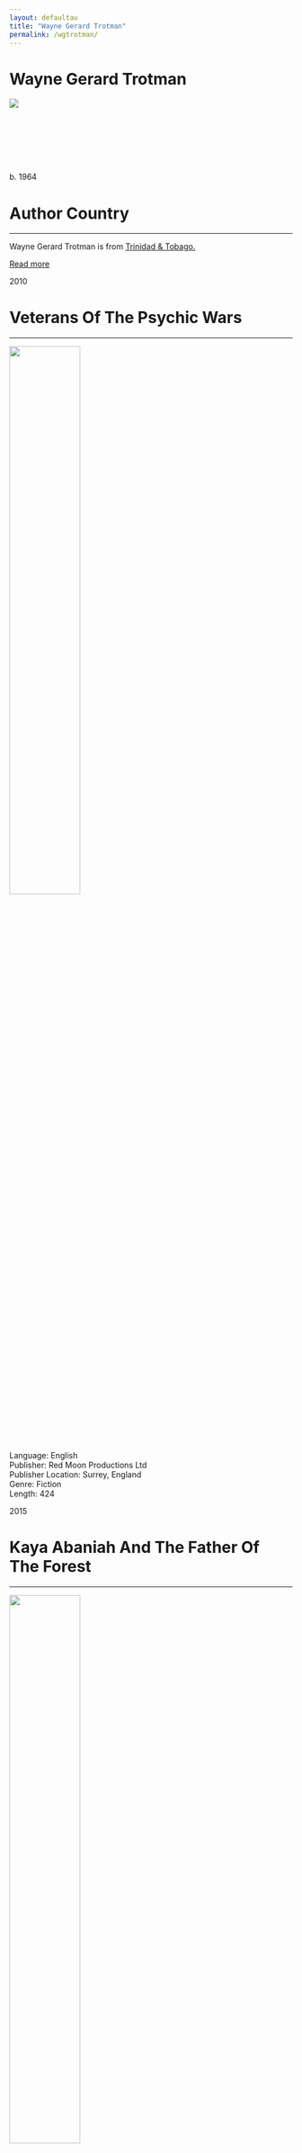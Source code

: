 ```yaml
---
layout: defaultau
title: "Wayne Gerard Trotman"
permalink: /wgtrotman/
---
```

<!-- partial:index.partial.html -->
<div class="content">
    <h1> Wayne Gerard Trotman</h1>
    <div class="quote">
        <div><img src="https://m.media-amazon.com/images/S/amzn-author-media-prod/5b7n0hs13b55bh8it91vuiu7p8._SX450_.jpg" class="logo"></div>
    </div>
    <div class="timeline">
        <div style="padding-bottom:100px;"></div>
        <div class="block">
            <div class="date right"><p class="right">b. 1964</p></div>
            <div class="dot"></div>
            <div class="left first">
            <div class="author_country">
                <h1>Author Country</h1><hr>
          <div class="aclocation">  <p> Wayne Gerard Trotman is from <a href="{{ site.baseurl }}/3/">Trinidad & Tobago.</a></p> </div>
              <div class="acreadmore">  <a href="#" target="_blank">Read more</a> </div>
            </div>
            </div>
        </div>
<div class="block">
            <div class="date left"><p class="left">2010</p></div>
            <div class="dot"></div>
            <div class="right hide">
                <h1>Veterans Of The Psychic Wars</h1><hr>
                <p><img src="https://m.media-amazon.com/images/I/41UcW5seQIL._SY445_SX342_.jpg" height="50%" width = "50%"></p>
                Language: English<br>
                Publisher: Red Moon Productions Ltd<br>
                Publisher Location: Surrey, England<br>
                Genre: Fiction<br>
                Length: 424<br>
                </p>
            </div>
        </div>      
<div class="block">
            <div class="date right"><p class="right">2015</p></div>
            <div class="dot"></div>
            <div class="left hide">
                <h1>Kaya Abaniah And The Father Of The Forest</h1><hr>
                <p><img src="https://m.media-amazon.com/images/I/51PgMJ8hWWL._SY445_SX342_.jpg" height="50%" width = "50%"></p>
                <p>Language: English<br>
                Publisher: Red Moon Productions Ltd<br>
                Publisher Location: Surrey, England<br>
                Genre: Fiction<br>
                Length: 416<br></p>
            </div>
        </div>
     <div class="block">
            <div class="date left"><p class="left">2015</p></div>
            <div class="dot"></div>
            <div class="right hide">
                <h1>Images of Cuba</h1><hr>
                <p><img src="https://m.media-amazon.com/images/I/71DNo8gR+kL._SY342_.jpg" height="50%" width = "50%"></p>
                <p>
                Language: English<br>
                Publisher: Red Moon Productions Ltd<br>
                Publisher Location: Surrey, England<br>
                Genre: Nonfiction Book<br>
                Length: 162<br>
                </p>
            </div>
        </div>
        <div class="block">
            <div class="date right"><p class="right">2015</p></div>
            <div class="dot"></div>
            <div class="left hide">
                <h1>Classic Cars Of Cuba</h1><hr>
                <p><img src="https://m.media-amazon.com/images/I/51cJFEWv9FL._SY445_SX342_.jpg" height="50%" width = "50%"></p>
                <p>Language: English<br>
                Publisher: Red Moon Productions Ltd<br>
                Publisher Location: Surrey, England<br>
                Genre: Nonfiction Book<br>
                Length: 168<br></p>
            </div>
        </div><div class="block">
            <div class="date left"><p class="left">2016</p></div>
            <div class="dot"></div>
            <div class="right hide">
                <h1>Rum & Red Peppers: 80 Caribbean, Armenian, Middle Eastern & Mediterranean Recipes</h1><hr>
                <p><img src="https://m.media-amazon.com/images/I/713OpOOH4sL._SY342_.jpg" height="50%" width = "50%"></p>
                <p>Language: English<br>
                Publisher: Red Moon Productions Ltd<br>
                Publisher Location: Surrey, England<br>
                Genre: Nonfiction Book<br>
                Length: 226<br></p>
            </div>
        </div>
        <div class="block">
            <div class="date right"><p class="right">2019</p></div>
            <div class="dot"></div>
            <div class="left hide">
                <h1>A Tiger's Tale</h1><hr>
                <p><img src="https://m.media-amazon.com/images/I/51x-A9j9vKL._SY445_SX342_.jpg" height="50%" width = "50%"></p>
                <p>Language: English<br>
                Publisher: Red Moon Productions Ltd<br>
                Publisher Location: Surrey, England<br>
                Genre: Poetry Collection<br>
                Length: 30<br></p>
            </div>
        </div>
        <div class="block">
            <div class="date left"><p class="left">2019</p></div>
            <div class="dot"></div>
            <div class="right hide">
                <h1>The Last Honey Bee</h1><hr>
                <p><img src="https://m.media-amazon.com/images/I/51ILw86mNnL._SY445_SX342_.jpg" height="50%" width = "50%"></p>
                <p>Language: English<br>
                Publisher: Red Moon Productions Ltd<br>
                Publisher Location: Surrey, England<br>
                Genre: Poetry Collection<br>
                Length: 56<br></p>
            </div>
        </div>
		<div class="block">
            <div class="date right"><p class="right">2020</p></div>
            <div class="dot"></div>
            <div class="left hide">
                <h1>An Elephant's Advice</h1><hr>
                <p><img src="https://m.media-amazon.com/images/I/51TOTSIK-BL._SY445_SX342_.jpg" height="50%" width = "50%"></p>
                <p>Language: English<br>
                Publisher: Red Moon Productions Ltd<br>
                Publisher Location: Surrey, England<br>
                Genre: Poetry Collection<br>
                Length: 46</p>
            </div>
        </div>
      <div class="block">
            <div class="date left"><p class="left">2020</p></div>
            <div class="dot"></div>
            <div class="right hide">
                <h1>A Letter From a Gorilla</h1><hr>
                <p><img src="https://m.media-amazon.com/images/I/51Hx97rcrBL._SY445_SX342_.jpg" height="50%" width = "50%"></p>
                <p>Language: English<br>
                Publisher: Red Moon Productions Ltd<br>
                Publisher Location: Surrey, England<br>
                Genre: Poetry Collection<br>
                Length: 32<br></p>
            </div>
        </div>
      <div class="block">
            <div class="date right"><p class="right">2020</p></div>
            <div class="dot"></div>
            <div class="left hide">
                <h1>Mattie Boombalatty</h1><hr>
                <p><img src="https://m.media-amazon.com/images/I/51xiKUMiLcL._SY445_SX342_.jpg" height="50%" width = "50%"></p>
                <p>Language: English<br>
                Publisher: Red Moon Productions Ltd<br>
                Publisher Location: Surrey, England<br>
                Genre: Short Story<br>
                Length: 50</p>
            </div>
        </div>
      <div class="block">
            <div class="date left"><p class="left">2020</p></div>
            <div class="dot"></div>
            <div class="right hide">
                <h1>Song of the Blue Whale</h1><hr>
                <p><img src="https://m.media-amazon.com/images/I/519FHE-XziL._SY445_SX342_.jpg" height="50%" width = "50%"></p>
                <p>Language: English<br>
                Publisher: Red Moon Productions Ltd<br>
                Publisher Location: Surrey, England<br>
                Genre: Poetry Collection<br>
                Length: 34<br></p>
            </div>
        </div>
      <div class="block">
            <div class="date right"><p class="right">2020</p></div>
            <div class="dot"></div>
            <div class="left hide">
                <h1>Believe in Fairies</h1><hr>
                <p><img src="https://m.media-amazon.com/images/I/51PeWbkZ5LL._SY445_SX342_.jpg" height="50%" width = "50%"></p>
                <p>Language: English<br>
                Publisher: Red Moon Productions Ltd<br>
                Publisher Location: Surrey, England<br>
                Genre: Poetry Collection<br>
                Length: 32</p>
            </div>
        </div>
      <div class="block">
            <div class="date left"><p class="left">2021</p></div>
            <div class="dot"></div>
            <div class="right hide">
                <h1>Wayne Gerard Trotman's Rhyming Stories: An Anthology of Seven Illustrated Children's Poems</h1><hr>
                <p><img src="https://m.media-amazon.com/images/I/61vMYhE7BaL._SY445_SX342_.jpg" height="50%" width = "50%"></p>
                <p>Language: English<br>
                Publisher: Red Moon Productions Ltd<br>
                Publisher Location: Surrey, England<br>
                Genre: Anthology<br>
                Length: 270<br></p>
            </div>
        </div>
<div class="block">
            <div class="date right"><p class="right">2021</p></div>
            <div class="dot"></div>
            <div class="left">
                <h1>A Turtle's Adventures</h1><hr>
                <p><img src="https://encrypted-tbn2.gstatic.com/images?q=tbn:ANd9GcTmsRfUUFCXm5kisPKeqIDTWFAFXrPiHaTbQS_TLb1wFEDo-F7r" height="50%" width = "50%"></p>
                <p>
                Language: English<br/>
                Publisher: Red Moon Productions Ltd. <br/>
                Pub_location: Surrey, England<br/>
                Genre: Anthology<br/>
                Length: 38<br/>                   </p>
            </div>
        </div>
  <!-- partial -->
<script src='https://cdnjs.cloudflare.com/ajax/libs/jquery/3.1.1/jquery.min.js'></script><script  src="{{ site.baseurl }}/assets/js/authorscript.js"></script>